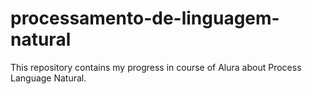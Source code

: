 # processamento-de-linguagem-natural
This repository contains my progress in course of Alura about Process Language Natural.
